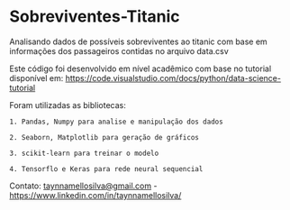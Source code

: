 # Sobreviventes-Titanic

Analisando dados de possíveis sobreviventes ao titanic com base em informações dos passageiros contidas no arquivo data.csv

Este código foi desenvolvido em nível acadêmico com base no tutorial disponível em: https://code.visualstudio.com/docs/python/data-science-tutorial

Foram utilizadas as bibliotecas: 

	1. Pandas, Numpy para analise e manipulação dos dados

	2. Seaborn, Matplotlib para geração de gráficos

	3. scikit-learn para treinar o modelo

	4. Tensorflo e Keras para rede neural sequencial

Contato: taynnamellosilva@gmail.com - https://www.linkedin.com/in/taynnamellosilva/
